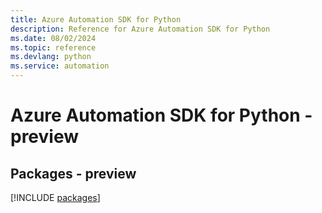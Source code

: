 ```yaml
---
title: Azure Automation SDK for Python
description: Reference for Azure Automation SDK for Python
ms.date: 08/02/2024
ms.topic: reference
ms.devlang: python
ms.service: automation
---
```

# Azure Automation SDK for Python - preview
## Packages - preview
[!INCLUDE [packages](automation-index.md)]